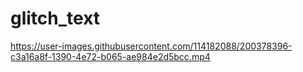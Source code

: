 # glitch_text




https://user-images.githubusercontent.com/114182088/200378396-c3a16a8f-1390-4e72-b065-ae984e2d5bcc.mp4

